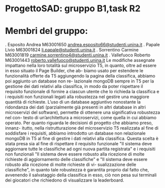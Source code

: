# ProgettoSAD: gruppo B1,task R2
# Membri del gruppo: 
. Esposito Andrea M63001650 andrea.esposito66@studenti.unina.it
. Papale Livio M63001824 li.papale@studenti.unina.it
. Sorrentino Carmine M63001819 carmine.sorrentino4@studenti.unina.it
. Vallefuoco Roberto M63001443 roberto.vallefuoco@studenti.unina.it
Le modifiche assegnate impattano nella loro totalità sul microservizio
T5, in quanto, oltre ad essere in esso situato il Page Builder, che ab-
biamo usato per estendere le funzionalità offerte da T5 aggiungendo
la pagina della classifica, abbiamo poi aggiunto un database non re-
lazionale mongoDB sempre in T5 per la gestione dei dati relativi alla classifica, in modo da poter rispettare il requisito funzionale di fornire
a ciascun utente che lo richieda la classifica e i requisiti non funzionali
legati alla robustezza nel gestire una maggiore quantità di richieste.
L’uso di un database aggiuntivo nonostante la ridondanza dei dati
(parzialmente già presenti in altri database in altri microservizi del
software), permette di ottenere una significativa robustezza nel con-
testo di un’architettura a microservizi, come quella in cui abbiamo
operato.
Per quanto riguarda le decisioni di progetto che abbiamo preso, innanz-
itutto, nella ristrutturazione del microservizio T5 realizzata al fine di
soddisfare i requisiti, abbiamo introdotto un database non relazionale
mongoDB in T5 al fine di gestire i dati relativi alla classifica.
Questa scelta è stata presa sia al fine di rispettare il requisito funzionale
"Il sistema deve aggiornare tutte le classifiche ad ogni nuova partita registrata" e i requisiti non funzionali "Il sistema deve essere robusto
alla ricezione di molte richieste di aggiornamento delle classifiche" e
"Il sistema deve essere robusto alla ricezione di molte richieste di vi-
sualizzazione delle classifiche", in quanto tale robustezza è garantita
proprio dal fatto che, avvenendo il salvataggio della classifica in esso,
ciò non pesa sui terminali dei giocatori che richiedono di visualizzare
la leaderboard.
